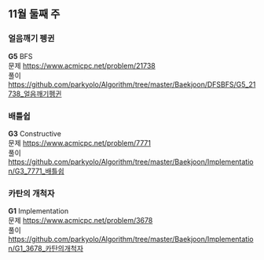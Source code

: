 ## 11월 둘째 주
### 얼음깨기 펭귄
**G5** BFS  
문제 https://www.acmicpc.net/problem/21738  
풀이 https://github.com/parkyolo/Algorithm/tree/master/Baekjoon/DFSBFS/G5_21738_얼음깨기펭귄  

### 배틀쉽
**G3** Constructive  
문제 https://www.acmicpc.net/problem/7771  
풀이 https://github.com/parkyolo/Algorithm/tree/master/Baekjoon/Implementation/G3_7771_배틀쉽  

### 카탄의 개척자
**G1** Implementation  
문제 https://www.acmicpc.net/problem/3678  
풀이 https://github.com/parkyolo/Algorithm/tree/master/Baekjoon/Implementation/G1_3678_카탄의개척자  